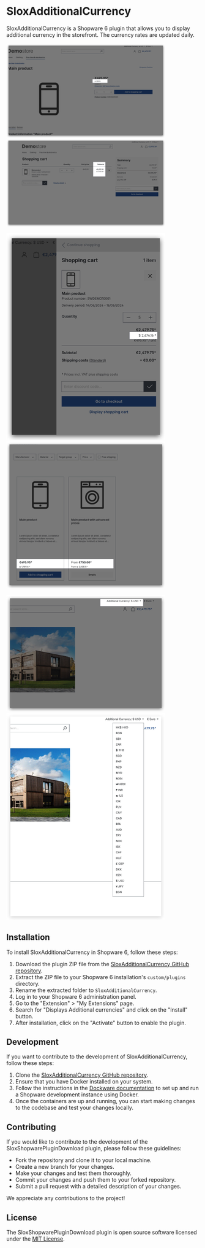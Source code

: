 # SloxAdditionalCurrency
SloxAdditionalCurrency is a Shopware 6 plugin that allows you to display additional currency in the storefront. The currency rates are updated daily.

<img src="./_preview/Xnip2024-06-13_22-26-16.jpg" width="415"><img src="./_preview/Xnip2024-06-13_22-26-34.jpg" width="415">

<img src="./_preview/Xnip2024-06-13_22-25-40.jpg" width="415"><img src="./_preview/Xnip2024-06-13_22-25-59.jpg" width="415">

<img src="./_preview/Xnip2024-06-13_22-24-50.jpg" width="415"><img src="./_preview/Xnip2024-06-13_22-25-23.jpg" width="415">


## Installation
To install SloxAdditionalCurrency in Shopware 6, follow these steps:
1. Download the plugin ZIP file from the [SloxAdditionalCurrency GitHub repository](https://github.com/akshaynikhare/SloxAdditionalCurrency/releases).
2. Extract the ZIP file to your Shopware 6 installation's `custom/plugins` directory.
3. Rename the extracted folder to `SloxAdditionalCurrency`.
4. Log in to your Shopware 6 administration panel.
5. Go to the "Extension" >  "My Extensions" page.
6. Search for "Displays Additional currencies" and click on the "Install" button.
7. After installation, click on the "Activate" button to enable the plugin.

## Development
If you want to contribute to the development of SloxAdditionalCurrency, follow these steps:

1. Clone the [SloxAdditionalCurrency GitHub repository](https://github.com/akshaynikhare/SloxAdditionalCurrency).
2. Ensure that you have Docker installed on your system.
3. Follow the instructions in the [Dockware documentation](https://docs.dockware.io/setup/docker-setup) to set up and run a Shopware development instance using Docker.
4. Once the containers are up and running, you can start making changes to the codebase and test your changes locally.

## Contributing

If you would like to contribute to the development of the SloxShopwarePluginDownload plugin, please follow these guidelines:

- Fork the repository and clone it to your local machine.
- Create a new branch for your changes.
- Make your changes and test them thoroughly.
- Commit your changes and push them to your forked repository.
- Submit a pull request with a detailed description of your changes.

We appreciate any contributions to the project!

## License

The SloxShopwarePluginDownload plugin is open source software licensed under the [MIT License](LICENSE).



